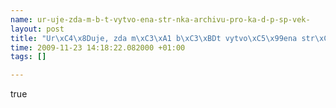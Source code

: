 ```yaml
--- 
name: ur-uje-zda-m-b-t-vytvo-ena-str-nka-archivu-pro-ka-d-p-sp-vek-
layout: post
title: "Ur\xC4\x8Duje, zda m\xC3\xA1 b\xC3\xBDt vytvo\xC5\x99ena str\xC3\xA1nka archivu pro ka\xC5\xBEd\xC3\xBD p\xC5\x99\xC3\xADsp\xC4\x9Bvek."
time: 2009-11-23 14:18:22.082000 +01:00
tags: []

---
```

true
